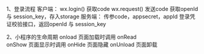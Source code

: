 1、登录流程
    客户端：
    wx.login() 获取code
    wx.request() 发送code 获取openId 与 session_key，存入storage
    服务端：
    传参code，appsecret，appId 登录凭证校验接口，返回openId 与 session_key

2、小程序的生命周期
    onload  页面加载时调用
    onRead  
    onShow  页面显示时调用
    onHide  页面隐藏
    onUnload 页面卸载


